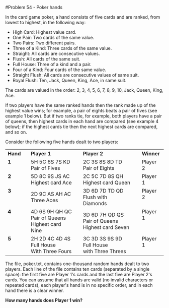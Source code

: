 #Problem 54 - Poker hands

In the card game poker, a hand consists of five cards and are ranked, from lowest to highest, in the following way:

* High Card: Highest value card.
* One Pair: Two cards of the same value.
* Two Pairs: Two different pairs.
* Three of a Kind: Three cards of the same value.
* Straight: All cards are consecutive values.
* Flush: All cards of the same suit.
* Full House: Three of a kind and a pair.
* Four of a Kind: Four cards of the same value.
* Straight Flush: All cards are consecutive values of same suit.
* Royal Flush: Ten, Jack, Queen, King, Ace, in same suit.

The cards are valued in the order:
2, 3, 4, 5, 6, 7, 8, 9, 10, Jack, Queen, King, Ace.

If two players have the same ranked hands then the rank made up of the highest value wins; for example, a pair of eights beats a pair of fives (see example 1 below). But if two ranks tie, for example, both players have a pair of queens, then highest cards in each hand are compared (see example 4 below); if the highest cards tie then the next highest cards are compared, and so on.

Consider the following five hands dealt to two players:

<table>
  <tr>
    <td><b>Hand</b></td>
    <td> </td>
    <td><b>Player 1</b></td>
    <td> </td>
    <td><b>Player 2</b></td>
    <td> </td>
    <td><b>Winner</b></td>
  </tr>
  <tr>
    <td style="vertical-align:top;"><b>1</b></td>
    <td> </td>
    <td>5H 5C 6S 7S KD<br /><div class="note">Pair of Fives</div></td>
    <td> </td>
    <td>2C 3S 8S 8D TD<br /><div class="note">Pair of Eights</div></td>
    <td> </td>
    <td style="vertical-align:top;">Player 2</td>
  </tr>
  <tr>
    <td style="vertical-align:top;"><b>2</b></td>
    <td> </td>
    <td>5D 8C 9S JS AC<br /><div class="note">Highest card Ace</div></td>
    <td> </td>
    <td>2C 5C 7D 8S QH<br /><div class="note">Highest card Queen</div></td>
    <td> </td>
    <td style="vertical-align:top;">Player 1</td>
  </tr>
  <tr>
    <td style="vertical-align:top;"><b>3</b></td>
    <td> </td>
    <td>2D 9C AS AH AC<br /><div class="note">Three Aces</div></td>
    <td> </td>
    <td>3D 6D 7D TD QD<br /><div class="note">Flush  with Diamonds</div></td>
    <td> </td>
    <td style="vertical-align:top;">Player 2</td>
  </tr>
  <tr>
    <td style="vertical-align:top;"><b>4</b></td>
    <td> </td>
    <td>4D 6S 9H QH QC<br /><div class="note">Pair of Queens<br />Highest card Nine</div></td>
    <td> </td>
    <td>3D 6D 7H QD QS<br /><div class="note">Pair of Queens<br />Highest card Seven</div></td>
    <td> </td>
    <td style="vertical-align:top;">Player 1</td>
  </tr>
  <tr>
    <td style="vertical-align:top;"><b>5</b></td>
    <td> </td>
    <td>2H 2D 4C 4D 4S<br /><div class="note">Full House<br />With Three Fours</div></td>
    <td> </td>
    <td>3C 3D 3S 9S 9D<br /><div class="note">Full House<br />with Three Threes</div></td>
    <td> </td>
    <td style="vertical-align:top;">Player 1</td>
  </tr>
</table>

The file, poker.txt, contains one-thousand random hands dealt to two players. Each line of the file contains ten cards (separated by a single space): the first five are Player 1's cards and the last five are Player 2's cards. You can assume that all hands are valid (no invalid characters or repeated cards), each player's hand is in no specific order, and in each hand there is a clear winner.

__How many hands does Player 1 win?__
